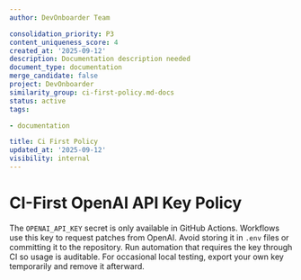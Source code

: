 ```yaml
---
author: DevOnboarder Team

consolidation_priority: P3
content_uniqueness_score: 4
created_at: '2025-09-12'
description: Documentation description needed
document_type: documentation
merge_candidate: false
project: DevOnboarder
similarity_group: ci-first-policy.md-docs
status: active
tags:

- documentation

title: Ci First Policy
updated_at: '2025-09-12'
visibility: internal
---
```


# CI-First OpenAI API Key Policy

The `OPENAI_API_KEY` secret is only available in GitHub Actions. Workflows use this key to request patches from OpenAI. Avoid storing it in `.env` files or committing it to the repository. Run automation that requires the key through CI so usage is auditable. For occasional local testing, export your own key temporarily and remove it afterward.
